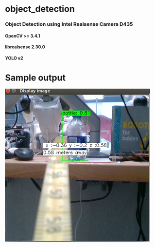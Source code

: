 # object_detection
### Object Detection using Intel Realsense Camera D435
#### OpenCV >= 3.4.1
#### librealsense 2.30.0
#### YOLO v2
# Sample output
![Detecting bottle and its location](https://github.com/GinaJemy/object_detection/blob/yolo_dev/output/correct_depth.png)


